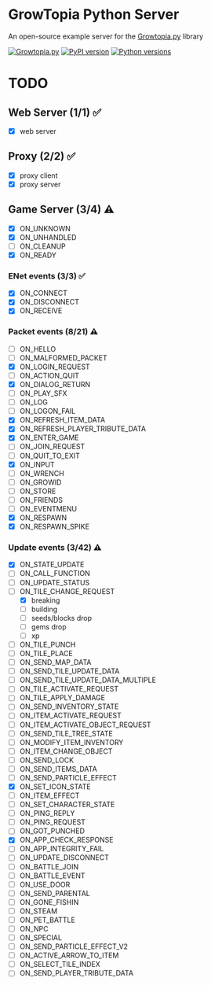 # GrowTopia Python Server
An open-source example server for the [Growtopia.py](https://github.com/KaJob-dev/growtopia.py) library

[![Growtopia.py](https://img.shields.io/badge/Growtopia.py-v0.1.3-blue)](https://github.com/KaJob-dev/growtopia.py)
[![PyPI version](https://img.shields.io/pypi/v/growtopia.py.svg?style=flat)](https://pypi.org/project/growtopia.py/)
[![Python versions](https://img.shields.io/pypi/pyversions/growtopia.py.svg?style=flat)](https://python.org)

# TODO
## Web Server (1/1) ✅
- [x] web server

## Proxy (2/2) ✅
- [x] proxy client
- [x] proxy server

## Game Server (3/4) ⚠️
- [x] ON_UNKNOWN
- [x] ON_UNHANDLED
- [ ] ON_CLEANUP
- [x] ON_READY

### ENet events (3/3) ✅
- [x] ON_CONNECT
- [x] ON_DISCONNECT
- [x] ON_RECEIVE

### Packet events (8/21) ⚠️
- [ ] ON_HELLO
- [ ] ON_MALFORMED_PACKET
- [x] ON_LOGIN_REQUEST
- [ ] ON_ACTION_QUIT
- [x] ON_DIALOG_RETURN
- [ ] ON_PLAY_SFX
- [ ] ON_LOG
- [ ] ON_LOGON_FAIL
- [x] ON_REFRESH_ITEM_DATA
- [x] ON_REFRESH_PLAYER_TRIBUTE_DATA
- [x] ON_ENTER_GAME
- [ ] ON_JOIN_REQUEST
- [ ] ON_QUIT_TO_EXIT
- [x] ON_INPUT
- [ ] ON_WRENCH
- [ ] ON_GROWID
- [ ] ON_STORE
- [ ] ON_FRIENDS
- [ ] ON_EVENTMENU
- [x] ON_RESPAWN
- [x] ON_RESPAWN_SPIKE

### Update events (3/42) ⚠️
- [x] ON_STATE_UPDATE
- [ ] ON_CALL_FUNCTION
- [ ] ON_UPDATE_STATUS
- [ ] ON_TILE_CHANGE_REQUEST
    - [x] breaking
    - [ ] building
    - [ ] seeds/blocks drop
    - [ ] gems drop
    - [ ] xp
- [ ] ON_TILE_PUNCH
- [ ] ON_TILE_PLACE
- [ ] ON_SEND_MAP_DATA
- [ ] ON_SEND_TILE_UPDATE_DATA
- [ ] ON_SEND_TILE_UPDATE_DATA_MULTIPLE
- [ ] ON_TILE_ACTIVATE_REQUEST
- [ ] ON_TILE_APPLY_DAMAGE
- [ ] ON_SEND_INVENTORY_STATE
- [ ] ON_ITEM_ACTIVATE_REQUEST
- [ ] ON_ITEM_ACTIVATE_OBJECT_REQUEST
- [ ] ON_SEND_TILE_TREE_STATE
- [ ] ON_MODIFY_ITEM_INVENTORY
- [ ] ON_ITEM_CHANGE_OBJECT
- [ ] ON_SEND_LOCK
- [ ] ON_SEND_ITEMS_DATA
- [ ] ON_SEND_PARTICLE_EFFECT
- [x] ON_SET_ICON_STATE
- [ ] ON_ITEM_EFFECT
- [ ] ON_SET_CHARACTER_STATE
- [ ] ON_PING_REPLY
- [ ] ON_PING_REQUEST
- [ ] ON_GOT_PUNCHED
- [x] ON_APP_CHECK_RESPONSE
- [ ] ON_APP_INTEGRITY_FAIL
- [ ] ON_UPDATE_DISCONNECT
- [ ] ON_BATTLE_JOIN
- [ ] ON_BATTLE_EVENT
- [ ] ON_USE_DOOR
- [ ] ON_SEND_PARENTAL
- [ ] ON_GONE_FISHIN
- [ ] ON_STEAM
- [ ] ON_PET_BATTLE
- [ ] ON_NPC
- [ ] ON_SPECIAL
- [ ] ON_SEND_PARTICLE_EFFECT_V2
- [ ] ON_ACTIVE_ARROW_TO_ITEM
- [ ] ON_SELECT_TILE_INDEX
- [ ] ON_SEND_PLAYER_TRIBUTE_DATA
